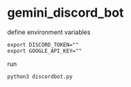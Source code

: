 # gemini_discord_bot
define environment variables
```
export DISCORD_TOKEN=""
export GOOGLE_API_KEY=""
```
run
```
python3 discordbot.py
```